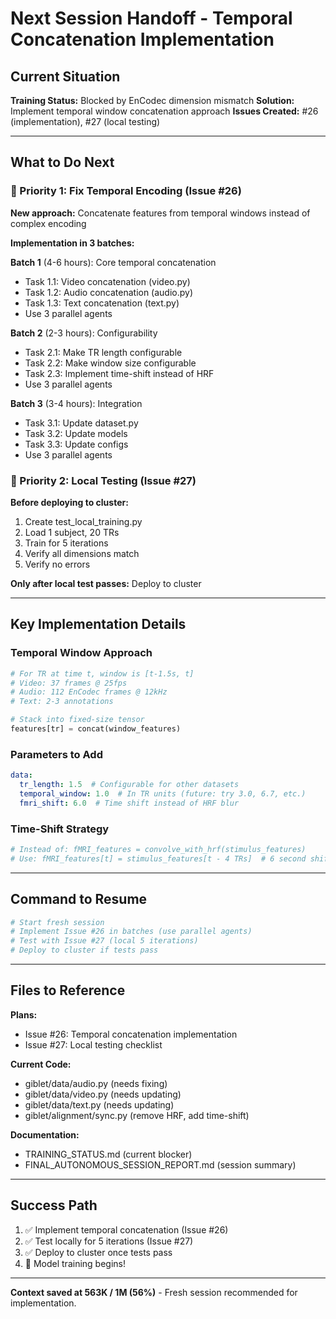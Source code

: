 # Next Session Handoff - Temporal Concatenation Implementation

## Current Situation

**Training Status:** Blocked by EnCodec dimension mismatch
**Solution:** Implement temporal window concatenation approach
**Issues Created:** #26 (implementation), #27 (local testing)

---

## What to Do Next

### 🎯 Priority 1: Fix Temporal Encoding (Issue #26)

**New approach:** Concatenate features from temporal windows instead of complex encoding

**Implementation in 3 batches:**

**Batch 1** (4-6 hours): Core temporal concatenation
- Task 1.1: Video concatenation (video.py)
- Task 1.2: Audio concatenation (audio.py) 
- Task 1.3: Text concatenation (text.py)
- Use 3 parallel agents

**Batch 2** (2-3 hours): Configurability
- Task 2.1: Make TR length configurable
- Task 2.2: Make window size configurable
- Task 2.3: Implement time-shift instead of HRF
- Use 3 parallel agents

**Batch 3** (3-4 hours): Integration
- Task 3.1: Update dataset.py
- Task 3.2: Update models
- Task 3.3: Update configs
- Use 3 parallel agents

### 🧪 Priority 2: Local Testing (Issue #27)

**Before deploying to cluster:**
1. Create test_local_training.py
2. Load 1 subject, 20 TRs
3. Train for 5 iterations
4. Verify all dimensions match
5. Verify no errors

**Only after local test passes:** Deploy to cluster

---

## Key Implementation Details

### Temporal Window Approach

```python
# For TR at time t, window is [t-1.5s, t]
# Video: 37 frames @ 25fps
# Audio: 112 EnCodec frames @ 12kHz
# Text: 2-3 annotations

# Stack into fixed-size tensor
features[tr] = concat(window_features)
```

### Parameters to Add

```yaml
data:
  tr_length: 1.5  # Configurable for other datasets
  temporal_window: 1.0  # In TR units (future: try 3.0, 6.7, etc.)
  fmri_shift: 6.0  # Time shift instead of HRF blur
```

### Time-Shift Strategy

```python
# Instead of: fMRI_features = convolve_with_hrf(stimulus_features)
# Use: fMRI_features[t] = stimulus_features[t - 4 TRs]  # 6 second shift
```

---

## Command to Resume

```bash
# Start fresh session
# Implement Issue #26 in batches (use parallel agents)
# Test with Issue #27 (local 5 iterations)
# Deploy to cluster if tests pass
```

---

## Files to Reference

**Plans:**
- Issue #26: Temporal concatenation implementation
- Issue #27: Local testing checklist

**Current Code:**
- giblet/data/audio.py (needs fixing)
- giblet/data/video.py (needs updating)
- giblet/data/text.py (needs updating)
- giblet/alignment/sync.py (remove HRF, add time-shift)

**Documentation:**
- TRAINING_STATUS.md (current blocker)
- FINAL_AUTONOMOUS_SESSION_REPORT.md (session summary)

---

## Success Path

1. ✅ Implement temporal concatenation (Issue #26)
2. ✅ Test locally for 5 iterations (Issue #27)
3. ✅ Deploy to cluster once tests pass
4. 🎯 Model training begins!

---

**Context saved at 563K / 1M (56%)** - Fresh session recommended for implementation.
